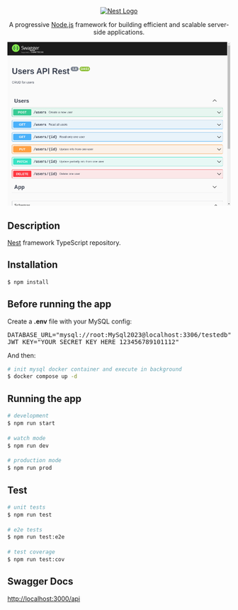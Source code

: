 <p align="center">
  <a href="http://nestjs.com/" target="blank"><img src="https://nestjs.com/img/logo-small.svg" width="120" alt="Nest Logo" /></a>
</p>

[circleci-image]: https://img.shields.io/circleci/build/github/nestjs/nest/master?token=abc123def456
[circleci-url]: https://circleci.com/gh/nestjs/nest
  
  <p align="center">A progressive <a href="http://nodejs.org" target="_blank">Node.js</a> framework for building efficient and scalable server-side applications.</p>
    <p align="center">
</p>
  <!--[![Backers on Open Collective](https://opencollective.com/nest/backers/badge.svg)](https://opencollective.com/nest#backer)
  [![Sponsors on Open Collective](https://opencollective.com/nest/sponsors/badge.svg)](https://opencollective.com/nest#sponsor)-->

![](./swagger-crud.png)

## Description

[Nest](https://github.com/nestjs/nest) framework TypeScript repository.

## Installation

```bash
$ npm install
```

## Before running the app
Create a <b>.env</b> file with your MySQL config:
<pre>DATABASE_URL="mysql://root:MySql2023@localhost:3306/testedb"
JWT_KEY="YOUR_SECRET_KEY_HERE_123456789101112"
</pre>
And then:
```bash
# init mysql docker container and execute in background
$ docker compose up -d
```

## Running the app

```bash
# development
$ npm run start

# watch mode
$ npm run dev

# production mode
$ npm run prod
```

## Test

```bash
# unit tests
$ npm run test

# e2e tests
$ npm run test:e2e

# test coverage
$ npm run test:cov
```

## Swagger Docs

[http://localhost:3000/api](http://localhost:3000/api)
